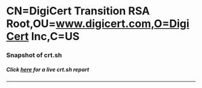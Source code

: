 # CN=DigiCert Transition RSA Root,OU=www.digicert.com,O=DigiCert Inc,C=US
### Snapshot of crt.sh
##### Click [here](https://crt.sh/?q=Serial_092047EA52DC345B46C93C261A350FB6) for a live crt.sh report

---

